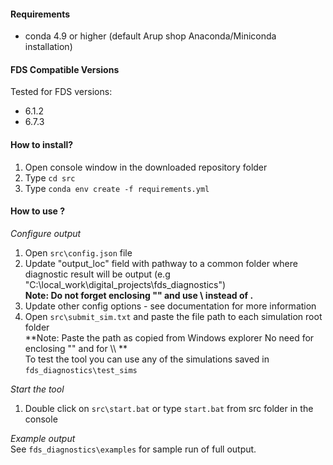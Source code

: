 #### **Requirements**
- conda 4.9 or higher (default Arup shop Anaconda/Miniconda installation)

#### **FDS Compatible Versions**
Tested for FDS versions:
 - 6.1.2
 - 6.7.3

#### **How to install?**
1. Open console window in the downloaded repository folder
2. Type `cd src`
3. Type `conda env create -f requirements.yml`
#### **How to use ?**
*Configure output*
1. Open `src\config.json` file
2. Update "output_loc" field with pathway to a common folder where diagnostic result will be output (e.g "C:\\local_work\\digital_projects\\fds_diagnostics") <br>
**Note: Do not forget enclosing "" and use \\ instead of \.** <br>
3. Update other config options - see documentation for more information
4. Open `src\submit_sim.txt` and paste the file path to each simulation root folder <br>
**Note: Paste the path as copied from Windows explorer No need for enclosing "" and  for \\\ **<br>
   To test the tool you can use any of the simulations saved in `fds_diagnostics\test_sims` <br>
   
*Start  the tool* <br>

1. Double click on `src\start.bat` or type `start.bat` from src folder in the console

_Example output_ <br>
See `fds_diagnostics\examples` for sample run of full output.